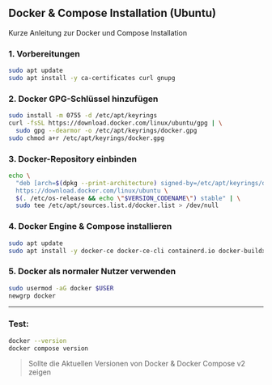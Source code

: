 ## Docker & Compose Installation (Ubuntu)
Kurze Anleitung zur Docker und Compose Installation

### 1. Vorbereitungen

```bash
sudo apt update
sudo apt install -y ca-certificates curl gnupg
```

### 2. Docker GPG-Schlüssel hinzufügen

```bash
sudo install -m 0755 -d /etc/apt/keyrings
curl -fsSL https://download.docker.com/linux/ubuntu/gpg | \
  sudo gpg --dearmor -o /etc/apt/keyrings/docker.gpg
sudo chmod a+r /etc/apt/keyrings/docker.gpg
```

### 3. Docker-Repository einbinden

```bash
echo \
  "deb [arch=$(dpkg --print-architecture) signed-by=/etc/apt/keyrings/docker.gpg] \
  https://download.docker.com/linux/ubuntu \
  $(. /etc/os-release && echo \"$VERSION_CODENAME\") stable" | \
  sudo tee /etc/apt/sources.list.d/docker.list > /dev/null
```

### 4. Docker Engine & Compose installieren

```bash
sudo apt update
sudo apt install -y docker-ce docker-ce-cli containerd.io docker-buildx-plugin docker-compose-plugin
```

### 5. Docker als normaler Nutzer verwenden

```bash
sudo usermod -aG docker $USER
newgrp docker
```

---

### Test:

```bash
docker --version
docker compose version
```

> Sollte die Aktuellen Versionen von Docker & Docker Compose v2 zeigen
